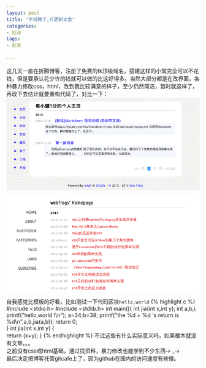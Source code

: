 ```yaml
---
layout: post
title: "不折腾了,只更新文章"
categories:
- 扯淡
tags:
- 扯淡

---
```


这几天一直在折腾博客，注册了免费的tk顶级域名，搭建这样的小窝完全可以不花钱，但是要承认花少许的钱就可以做的比这好得多。当然大部分都是在改界面，各种暴力修改css，html，改到我比较满意的样子，至少仍然简洁，暂时就这样了，再改下去估计就要重构代码了，对比一下：  
![](/media/png/myblog.png) 

![](/media/png/webfblog.png) 

自我感觉比模板的好看，比如测试一下代码区块`hello,world`
{% highlight c %}
#include <stdio.h>
#include <stdlib.h>
int main(){
	int jia(int x,int y);
	int a,b,i;
	printf("hello,world !\n");
	a=34;b=38;
	printf("the %d + %d 's return is %d\n",a,b,jia(a,b));
	return 0;			
	  }
int jia(int x,int y)
       {	
	return (x+y); 
       }
{% endhighlight %}
不过这些有什么实际意义吗，如果根本就没有文章。。。  
之前没有css或html基础，通过找资料，暴力修改也能学到不少东西→ _→  
最后决定把博客托管gitcafe上了，因为github在国内的访问速度有些慢。
